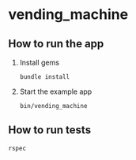 # vending_machine

## How to run the app

1. Install gems

    ```shell
    bundle install
    ```

2. Start the example app

    ```shell
    bin/vending_machine
    ```

## How to run tests

```shell
rspec
```
